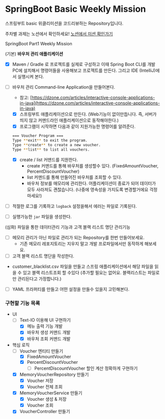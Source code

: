 # SpringBoot Basic Weekly Mission
스프링부트 basic 위클리미션을 코드리뷰하는 Repository입니다.

주차별 과제는 노션에서 확인하세요!
[노션에서 미션 확인가기](https://www.notion.so/backend-devcourse/Part1-3-38f57acca0dd490db11393701417943a)
<br/>

SpringBoot Part1 Weekly Mission

(기본) **바우처 관리 애플리케이션**

- [x] Maven / Gradle 로 프로젝트를 실제로 구성하고 이때 Spring Boot CLI를 개발PC에 설치해서 명령어들을 사용해보고 프로젝트를 만든다. 그리고 IDE (IntelliJ)에서 실행시켜 본다.

- [ ] 바우처 관리 Command-line Application을 만들어본다.

    - 참고: [https://dzone.com/articles/interactive-console-applications-in-java](https://dzone.com/articles/interactive-console-applications-in-java)
    - [X] 스프링부트 애플리케이션으로 만든다. (Web기능이 없이만듭니다. 즉, 서버가 띄지 않고 커맨드라인 애플리케이션으로 동작해야한다.)
    - [X] 프로그램이 시작하면 다음과 같이 지원가능한 명령어를 알려준다.

  ```bash
  === Voucher Program ===
  Type **exit** to exit the program.
  Type **create** to create a new voucher.
  Type **list** to list all vouchers.
  ```

    - [X] create / list 커맨드를 지원한다.
        - create 커맨드를 통해 바우처를 생성할수 있다. (FixedAmountVoucher, PercentDiscountVoucher)
        - list 커맨드를 통해 만들어진 바우처를 조회할 수 있다.
        - 바우처 정보를 매모리에 관리한다. 어플리케이션이 종료가 되어 데이터가 모두 사라져도 괜찮습니다. (나중에 영속성을 가지도록 변경할거에요 걱정마세요!)

- [ ] 적절한 로그를 기록하고 `logback` 설정을해서 에러는 파일로 기록된다.

- [ ] 실행가능한 `jar` 파일을 생성한다.

(심화) 파일을 통한 데이터관리 기능과 고객 블랙 리스트 명단 관리기능

- [ ] 메모리 관리가 아닌 파일로 관리가 되는 Repository를 한번 만들어보세요.
    - 기존 메모리 레포지토리는 지우지 말고 개발 프로파일에서만 동작하게 해보세요.
- [ ] 고객 블랙 리스트 명단을 작성한다.
- customer_blacklist.csv 파일을 만들고 스프링 애플리케이션에서 해당 파일을 읽을 수 있고 블랙 리스트조회 할 수있다 (추가할 필요는 없어요. 블랙리스트는 파일로만 관리된다고 가정합니다.)
- [ ] YAML 프라퍼티를 만들고 어떤 설정을 만들수 있을지 고민해본다.


### 구현할 기능 목록
- UI
    - [ ] Text-IO 이용해 UI 구현하기
      - [X] 메뉴 출력 기능 개발
      - [X] 바우처 생성 커맨드 개발
      - [X] 바우처 조회 커맨드 개발
- 핵심 로직
    - [ ] Voucher 엔티티 만들기
        - [X] FixedAmountVoucher
        - [X] PercentDiscountVoucher
          - [ ] PercentDiscountVoucher 할인 계산 정확하게 구현하기
    - [X] MemoryVoucherRepository 만들기
        - [X] Voucher 저장
        - [X] Voucher 전체 조회
    - [X] MemoryVoucherService 만들기
        - [X] Voucher 생성 & 저장
        - [X] Voucher 조회
    - [X] VoucherController 만들기